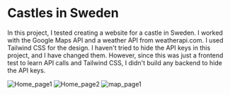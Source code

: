 # Castles in Sweden
In this project, I tested creating a website for a castle in Sweden. I worked with the Google Maps API and a weather API from weatherapi.com. I used Tailwind CSS for the design. I haven't tried to hide the API keys in this project, and I have changed them. However, since this was just a frontend test to learn API calls and Tailwind CSS, I didn't build any backend to hide the API keys.


![Home_page1](https://github.com/LinaSunden/castle/assets/117045688/d827a594-2112-4dbc-81bd-193a1792949b)
![Home_page2](https://github.com/LinaSunden/castle/assets/117045688/4e4550f2-3ca0-4224-9b29-7216e0eb53e2)
![map_page1](https://github.com/LinaSunden/castle/assets/117045688/d7c7be3f-8acd-45c0-a4cd-0f1f751f6b29)
